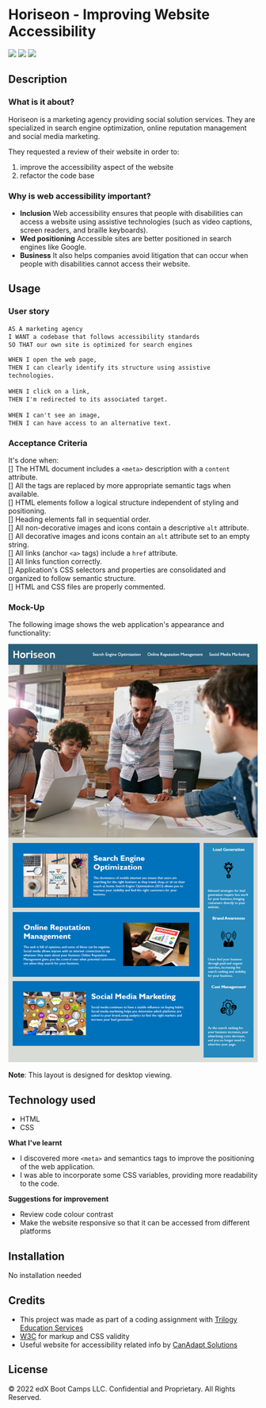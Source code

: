 
# Horiseon - Improving Website Accessibility  
![](https://img.shields.io/badge/html-HTML5-orange?logo=html5)
![](https://img.shields.io/badge/css-CSS3-%231572B6)
![](https://img.shields.io/w3c-validation/html?style=plastic&targetUrl=https%3A%2F%2Fsenseilein.github.io%2Fchallenge1-horiseon%2F)

## Description

### What is it about?
Horiseon is a marketing agency providing social solution services. They are specialized in search engine optimization, online reputation management and social media marketing.

They requested a review of their website in order to:
1. improve the accessibility aspect of the website
2. refactor the code base

### Why is web accessibility important?

- **Inclusion** Web accessibility ensures that people with disabilities can access a website using assistive technologies (such as video captions, screen readers, and braille keyboards).   
- **Wed positioning** Accessible sites are better positioned in search engines like Google.   
- **Business** It also helps companies avoid litigation that can occur when people with disabilities cannot access their website.

## Usage

### User story

```
AS A marketing agency  
I WANT a codebase that follows accessibility standards   
SO THAT our own site is optimized for search engines
```

```
WHEN I open the web page,   
THEN I can clearly identify its structure using assistive technologies. 

WHEN I click on a link,  
THEN I'm redirected to its associated target.

WHEN I can't see an image,  
THEN I can have access to an alternative text.

```

### Acceptance Criteria
It's done when:  
[] The HTML document includes a `<meta>` description with a `content` attribute.  
[] All the tags are replaced by more appropriate semantic tags when available.  
[] HTML elements follow a logical structure independent of styling and positioning.  
[] Heading elements fall in sequential order.  
[] All non-decorative images and icons contain a descriptive `alt` attribute.  
[] All decorative images and icons contain an `alt` attribute set to an empty string.  
[] All links (anchor `<a>` tags) include a `href` attribute.  
[] All links function correctly.  
[] Application's CSS selectors and properties are consolidated and organized to follow semantic structure.  
[] HTML and CSS files are properly commented.  

### Mock-Up
The following image shows the web application's appearance and functionality:

![The Horiseon webpage includes a navigation bar, a header image, and cards with text and images at the bottom of the page.](Assets/01-html-css-git-challenge-demo.png)
 
**Note**: This layout is designed for desktop viewing.

## Technology used
- HTML  
- CSS

**What I've learnt**
- I discovered more `<meta>` and semantics tags to improve the positioning of the web application.  
- I was able to incorporate some CSS variables, providing more readability to the code.

**Suggestions for improvement**
- Review code colour contrast  
- Make the website responsive so that it can be accessed from different platforms

## Installation
No installation needed

## Credits
- This project was made as part of a coding assignment with [Trilogy Education Services](https://skillsforlife.edx.org/?utm_source=govuk)   
- [W3C](https://validator.w3.org/) for markup and CSS validity  
- Useful website for accessibility related info by [CanAdapt Solutions](https://www.davidmacd.com/blog/alternate-text-for-css-background-images.html)

## License 
© 2022 edX Boot Camps LLC. Confidential and Proprietary. All Rights Reserved.
